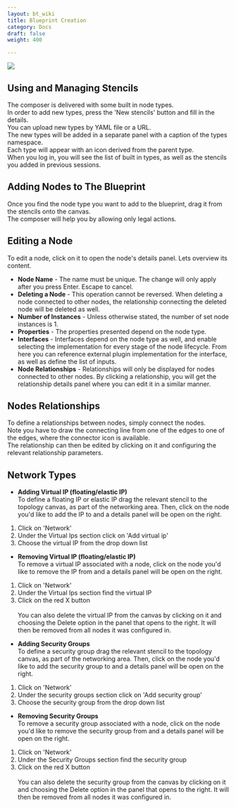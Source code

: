 ```yaml
---
layout: bt_wiki
title: Blueprint Creation
category: Docs
draft: false
weight: 400

---
```


<img src="/images/ui/composer/composer_editing_blueprint.gif"/>


## Using and Managing Stencils

The composer is delivered with some built in node types.<br/>
In order to add new types, press the 'New stencils' button and fill in the details.<br/>
You can upload new types by YAML file or a URL. <br/>
The new types will be added in a separate panel with a caption of the types namespace.<br/>
Each type will appear with an icon derived from the parent type.<br/>
When you log in, you will see the list of built in types, as well as the stencils you added in previous sessions.

## Adding Nodes to The Blueprint

Once you find the node type you want to add to the blueprint, drag it from the stencils onto the canvas. <br/>
The composer will help you by allowing only legal actions.<br/>


## Editing a Node

To edit a node, click on it to open the node's details panel. Lets overview its content.

 - **Node Name** - The name must be unique. The change will only apply after you press Enter. Escape to cancel.
 - **Deleting a Node** - This operation cannot be reversed. When deleting a node connected to other nodes, the relationship connecting the deleted node will be deleted as well.<br/>
 - **Number of Instances** - Unless otherwise stated, the number of set node instances is 1.
 - **Properties** - The properties presented depend on the node type.
 - **Interfaces** - Interfaces depend on the node type as well, and enable selecting the implementation for every stage of the node lifecycle.
From here you can reference external plugin implementation for the interface, as well as define the list of inputs.
 - **Node Relationships** - Relationships will only be displayed for nodes connected to other nodes.
 By clicking a relationship, you will get the relationship details panel where you can edit it in a similar manner.

## Nodes Relationships

To define a relationships between nodes, simply connect the nodes.<br/>
Note you have to draw the connecting line from one of the edges to one of the edges, where the connector icon is available. <br/>
The relationship can then be edited by clicking on it and configuring the relevant relationship parameters.

## Network Types

 - **Adding Virtual IP (floating/elastic IP)<br>**
To define a floating IP or elastic IP drag the relevant stencil to the topology canvas, as part of the networking area.
Then, click on the node you'd like to add the IP to and a details panel will be open on the right.
  1. Click on 'Network'
  2. Under the Virtual Ips section click on 'Add virtual ip'
  3. Choose the virtual IP from the drop down list

 - **Removing Virtual IP (floating/elastic IP)**<br/>
   To remove a virtual IP associated with a node, click on the node you'd like to remove the IP from and a details panel will be open on the right.
  1. Click on 'Network'
  2. Under the Virtual Ips section find the virtual IP
  3. Click on the red X button<br/><br/>
 You can also delete the virtual IP from the canvas by clicking on it and choosing the Delete option in the panel that opens to the right. It will then be removed from all nodes it was configured in.

 - **Adding Security Groups** <br/>
To define a security group drag the relevant stencil to the topology canvas, as part of the networking area. Then, click on the node you'd like to add the security group to and a details panel will be open on the right.
  1. Click on 'Network'
  2. Under the security groups section click on 'Add security group'
  3. Choose the security group from the drop down list

 - **Removing Security Groups** <br/>
To remove a security group associated with a node, click on the node you'd like to remove the security group from and a details panel will be open on the right.
  1. Click on 'Network'
  2. Under the Security Groups section find the security group
  3. Click on the red X button<br/><br/>
You can also delete the security group from the canvas by clicking on it and choosing the Delete option in the panel that opens to the right. It will then be removed from all nodes it was configured in.





